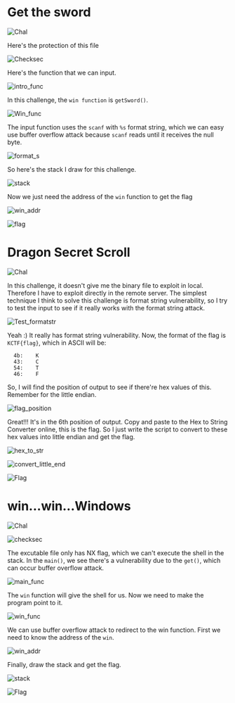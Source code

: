 # Get the sword

![Chal](https://github.com/OceanTran999/KnightCTF2024/assets/100577019/58ebf417-c481-4dd5-8ea2-7924605ba4d2)


Here's the protection of this file

![Checksec](https://github.com/OceanTran999/KnightCTF2024/assets/100577019/cd927a4a-3692-4514-81f4-9c184fb79698)


Here's the function that we can input.

![intro_func](https://github.com/OceanTran999/KnightCTF2024/assets/100577019/6a7433a3-462b-4abf-a0f2-ae935020c8a5)


In this challenge, the `win function` is `getSword()`.

![Win_func](https://github.com/OceanTran999/KnightCTF2024/assets/100577019/14ea1790-72e8-40cb-86e2-d7736c0f0835)


The input function uses the `scanf` with `%s` format string, which we can easy use buffer overflow attack because `scanf` reads until it receives the null byte.

![format_s](https://github.com/OceanTran999/KnightCTF2024/assets/100577019/53e2c5e7-82ba-4eee-aafb-88d97818e314)


So here's the stack I draw for this challenge.

![stack](https://github.com/OceanTran999/KnightCTF2024/assets/100577019/bf3b9979-c2dd-4845-ace7-9447c8ee0ceb)


Now we just need the address of the `win` function to get the flag

![win_addr](https://github.com/OceanTran999/KnightCTF2024/assets/100577019/310b4c17-a3a7-4a5b-ae02-836dfec10d7d)


![flag](https://github.com/OceanTran999/KnightCTF2024/assets/100577019/91dea3af-4d03-4864-8044-efb8fe58895f)


# Dragon Secret Scroll

![Chal](https://github.com/OceanTran999/KnightCTF2024/assets/100577019/151509c8-c4a5-47ac-ae4d-7013fc4fde17)


In this challenge, it doesn't give me the binary file to exploit in local. Therefore I have to exploit directly in the remote server. The simplest technique I think to solve this challenge is format string vulnerability, so I try to test the input to see if it really works with the format string attack.

![Test_formatstr](https://github.com/OceanTran999/KnightCTF2024/assets/100577019/8cfbcbf2-07a5-4b2d-9eb9-2eda34bbd422)


Yeah :) It really has format string vulnerability. Now, the format of the flag is `KCTF{flag}`, which in ASCII will be:
```
  4b:    K
  43:    C
  54:    T
  46:    F
```

So, I will find the position of output to see if there're hex values of this. Remember for the little endian.

![flag_position](https://github.com/OceanTran999/KnightCTF2024/assets/100577019/5613367b-18b9-4736-a9c7-b658d02012b9)


Great!!! It's in the 6th position of output. Copy and paste to the Hex to String Converter online, this is the flag. So I just write the script to convert to these hex values into little endian and get the flag.

![hex_to_str](https://github.com/OceanTran999/KnightCTF2024/assets/100577019/c71424c8-fefd-4dc7-9860-6a1e555dd60b)


![convert_little_end](https://github.com/OceanTran999/KnightCTF2024/assets/100577019/8ecad809-93b3-47dd-a19c-f7fdaf1fa2c8)


![Flag](https://github.com/OceanTran999/KnightCTF2024/assets/100577019/b1158b2b-11ef-4895-b75e-1a56ad30b750)


# win...win...Windows

![Chal](https://github.com/OceanTran999/KnightCTF2024/assets/100577019/d1808009-e4cd-4a98-b206-b1ede64ff3a1)


![checksec](https://github.com/OceanTran999/KnightCTF2024/assets/100577019/28b8fc8a-b820-49b9-8a80-f3ce1007b18e)


The excutable file only has NX flag, which we can't execute the shell in the stack. In the `main()`, we see there's a vulnerability due to the `get()`, which can occur buffer overflow attack.

![main_func](https://github.com/OceanTran999/KnightCTF2024/assets/100577019/a95c8a43-dd14-49a4-84a0-bd7c0d3168fc)


The `win` function will give the shell for us. Now we need to make the program point to it.

![win_func](https://github.com/OceanTran999/KnightCTF2024/assets/100577019/fca89470-a0c3-4f8a-9ac0-0bb41adc1ede)


We can use buffer overflow attack to redirect to the win function. First we need to know the address of the `win`.

![win_addr](https://github.com/OceanTran999/KnightCTF2024/assets/100577019/51fde572-1b7b-4fbc-87c4-a4eaec3138e9)


Finally, draw the stack and get the flag.

![stack](https://github.com/OceanTran999/KnightCTF2024/assets/100577019/0c297c8c-ec91-448f-a642-248dc6b78f3f)


![Flag](https://github.com/OceanTran999/KnightCTF2024/assets/100577019/6ae216c0-2724-4504-b574-5984f0929205)

